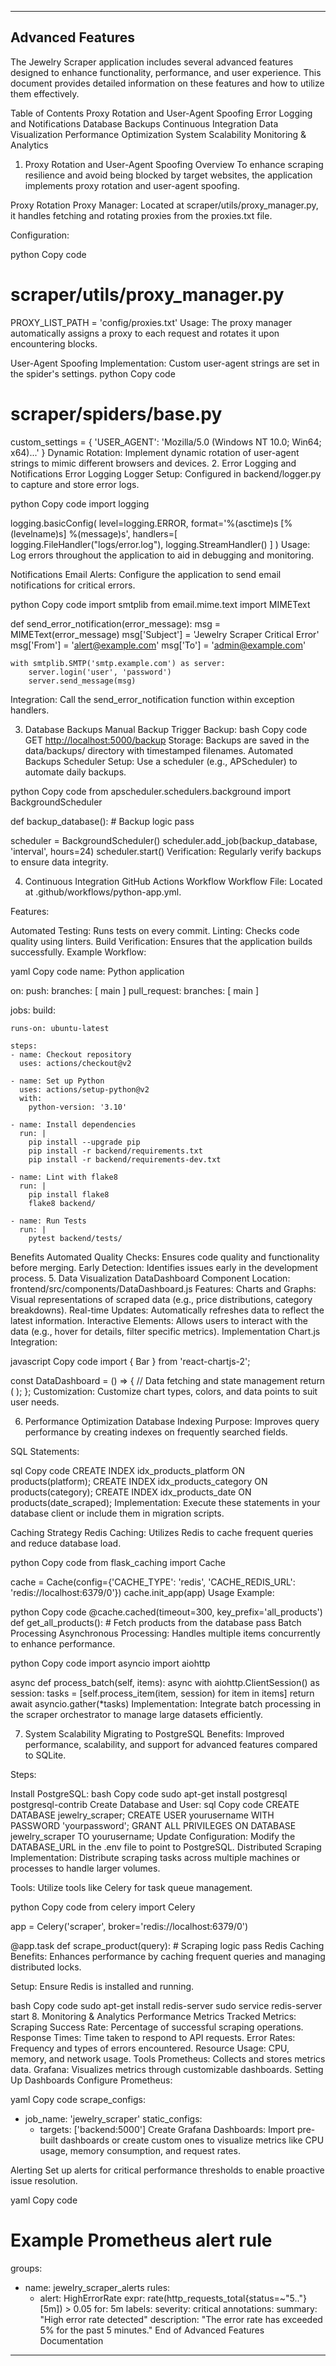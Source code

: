 ****
## Advanced Features

The Jewelry Scraper application includes several advanced features designed to enhance functionality, performance, and user experience. This document provides detailed information on these features and how to utilize them effectively.

Table of Contents
Proxy Rotation and User-Agent Spoofing
Error Logging and Notifications
Database Backups
Continuous Integration
Data Visualization
Performance Optimization
System Scalability
Monitoring & Analytics

1. Proxy Rotation and User-Agent Spoofing
Overview
To enhance scraping resilience and avoid being blocked by target websites, the application implements proxy rotation and user-agent spoofing.

Proxy Rotation
Proxy Manager: Located at scraper/utils/proxy_manager.py, it handles fetching and rotating proxies from the proxies.txt file.

Configuration:

python
Copy code

# scraper/utils/proxy_manager.py

PROXY_LIST_PATH = 'config/proxies.txt'
Usage: The proxy manager automatically assigns a proxy to each request and rotates it upon encountering blocks.

User-Agent Spoofing
Implementation: Custom user-agent strings are set in the spider's settings.
python
Copy code

# scraper/spiders/base.py

custom_settings = {
    'USER_AGENT': 'Mozilla/5.0 (Windows NT 10.0; Win64; x64)...'
}
Dynamic Rotation: Implement dynamic rotation of user-agent strings to mimic different browsers and devices.
2. Error Logging and Notifications
Error Logging
Logger Setup: Configured in backend/logger.py to capture and store error logs.

python
Copy code
import logging

logging.basicConfig(
    level=logging.ERROR,
    format='%(asctime)s [%(levelname)s] %(message)s',
    handlers=[
        logging.FileHandler("logs/error.log"),
        logging.StreamHandler()
    ]
)
Usage: Log errors throughout the application to aid in debugging and monitoring.

Notifications
Email Alerts: Configure the application to send email notifications for critical errors.

python
Copy code
import smtplib
from email.mime.text import MIMEText

def send_error_notification(error_message):
    msg = MIMEText(error_message)
    msg['Subject'] = 'Jewelry Scraper Critical Error'
    msg['From'] = '<alert@example.com>'
    msg['To'] = '<admin@example.com>'

    with smtplib.SMTP('smtp.example.com') as server:
        server.login('user', 'password')
        server.send_message(msg)
Integration: Call the send_error_notification function within exception handlers.

3. Database Backups
Manual Backup
Trigger Backup:
bash
Copy code
GET <http://localhost:5000/backup>
Storage: Backups are saved in the data/backups/ directory with timestamped filenames.
Automated Backups
Scheduler Setup: Use a scheduler (e.g., APScheduler) to automate daily backups.

python
Copy code
from apscheduler.schedulers.background import BackgroundScheduler

def backup_database():
    # Backup logic
    pass

scheduler = BackgroundScheduler()
scheduler.add_job(backup_database, 'interval', hours=24)
scheduler.start()
Verification: Regularly verify backups to ensure data integrity.

4. Continuous Integration
GitHub Actions Workflow
Workflow File: Located at .github/workflows/python-app.yml.

Features:

Automated Testing: Runs tests on every commit.
Linting: Checks code quality using linters.
Build Verification: Ensures that the application builds successfully.
Example Workflow:

yaml
Copy code
name: Python application

on:
  push:
    branches: [ main ]
  pull_request:
    branches: [ main ]

jobs:
  build:

    runs-on: ubuntu-latest

    steps:
    - name: Checkout repository
      uses: actions/checkout@v2

    - name: Set up Python
      uses: actions/setup-python@v2
      with:
        python-version: '3.10'

    - name: Install dependencies
      run: |
        pip install --upgrade pip
        pip install -r backend/requirements.txt
        pip install -r backend/requirements-dev.txt

    - name: Lint with flake8
      run: |
        pip install flake8
        flake8 backend/

    - name: Run Tests
      run: |
        pytest backend/tests/
Benefits
Automated Quality Checks: Ensures code quality and functionality before merging.
Early Detection: Identifies issues early in the development process.
5. Data Visualization
DataDashboard Component
Location: frontend/src/components/DataDashboard.js
Features:
Charts and Graphs: Visual representations of scraped data (e.g., price distributions, category breakdowns).
Real-time Updates: Automatically refreshes data to reflect the latest information.
Interactive Elements: Allows users to interact with the data (e.g., hover for details, filter specific metrics).
Implementation
Chart.js Integration:

javascript
Copy code
import { Bar } from 'react-chartjs-2';

const DataDashboard = () => {
    // Data fetching and state management
    return (
        <Bar data={chartData} options={chartOptions} />
    );
};
Customization: Customize chart types, colors, and data points to suit user needs.

6. Performance Optimization
Database Indexing
Purpose: Improves query performance by creating indexes on frequently searched fields.

SQL Statements:

sql
Copy code
CREATE INDEX idx_products_platform ON products(platform);
CREATE INDEX idx_products_category ON products(category);
CREATE INDEX idx_products_date ON products(date_scraped);
Implementation: Execute these statements in your database client or include them in migration scripts.

Caching Strategy
Redis Caching: Utilizes Redis to cache frequent queries and reduce database load.

python
Copy code
from flask_caching import Cache

cache = Cache(config={'CACHE_TYPE': 'redis', 'CACHE_REDIS_URL': 'redis://localhost:6379/0'})
cache.init_app(app)
Usage Example:

python
Copy code
@cache.cached(timeout=300, key_prefix='all_products')
def get_all_products():
    # Fetch products from the database
    pass
Batch Processing
Asynchronous Processing: Handles multiple items concurrently to enhance performance.

python
Copy code
import asyncio
import aiohttp

async def process_batch(self, items):
    async with aiohttp.ClientSession() as session:
        tasks = [self.process_item(item, session) for item in items]
        return await asyncio.gather(*tasks)
Implementation: Integrate batch processing in the scraper orchestrator to manage large datasets efficiently.

7. System Scalability
Migrating to PostgreSQL
Benefits: Improved performance, scalability, and support for advanced features compared to SQLite.

Steps:

Install PostgreSQL:
bash
Copy code
sudo apt-get install postgresql postgresql-contrib
Create Database and User:
sql
Copy code
CREATE DATABASE jewelry_scraper;
CREATE USER yourusername WITH PASSWORD 'yourpassword';
GRANT ALL PRIVILEGES ON DATABASE jewelry_scraper TO yourusername;
Update Configuration: Modify the DATABASE_URL in the .env file to point to PostgreSQL.
Distributed Scraping
Implementation: Distribute scraping tasks across multiple machines or processes to handle larger volumes.

Tools: Utilize tools like Celery for task queue management.

python
Copy code
from celery import Celery

app = Celery('scraper', broker='redis://localhost:6379/0')

@app.task
def scrape_product(query):
    # Scraping logic
    pass
Redis Caching
Benefits: Enhances performance by caching frequent queries and managing distributed locks.

Setup: Ensure Redis is installed and running.

bash
Copy code
sudo apt-get install redis-server
sudo service redis-server start
8. Monitoring & Analytics
Performance Metrics
Tracked Metrics:
Scraping Success Rate: Percentage of successful scraping operations.
Response Times: Time taken to respond to API requests.
Error Rates: Frequency and types of errors encountered.
Resource Usage: CPU, memory, and network usage.
Tools
Prometheus: Collects and stores metrics data.
Grafana: Visualizes metrics through customizable dashboards.
Setting Up Dashboards
Configure Prometheus:

yaml
Copy code
scrape_configs:

- job_name: 'jewelry_scraper'
    static_configs:
  - targets: ['backend:5000']
Create Grafana Dashboards: Import pre-built dashboards or create custom ones to visualize metrics like CPU usage, memory consumption, and request rates.

Alerting
Set up alerts for critical performance thresholds to enable proactive issue resolution.

yaml
Copy code

# Example Prometheus alert rule

groups:

- name: jewelry_scraper_alerts
    rules:
  - alert: HighErrorRate
        expr: rate(http_requests_total{status=~"5.."}[5m]) > 0.05
        for: 5m
        labels:
          severity: critical
        annotations:
          summary: "High error rate detected"
          description: "The error rate has exceeded 5% for the past 5 minutes."
End of Advanced Features Documentation

****

